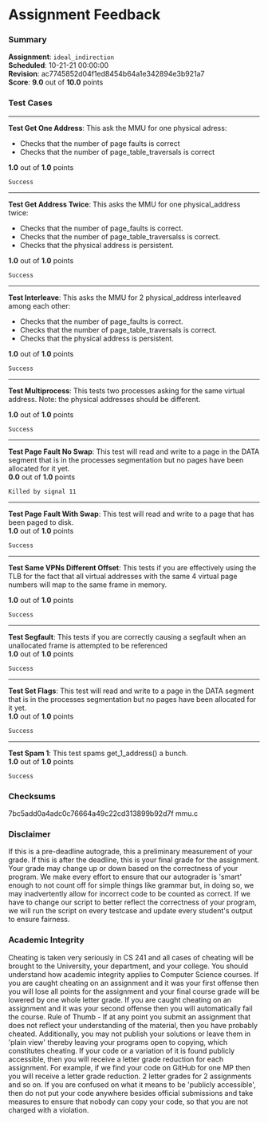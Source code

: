 # Assignment Feedback

### Summary

**Assignment**: `ideal_indirection`  
**Scheduled**: 10-21-21 00:00:00  
**Revision**: ac7745852d04f1ed8454b64a1e342894e3b921a7  
**Score**: **9.0** out of **10.0** points

### Test Cases
---

**Test Get One Address**: This ask the MMU for one physical adress:
- Checks that the number of page faults is correct
- Checks that the number of page_table_traversals is correct
  
**1.0** out of **1.0** points
```
Success
```
---

**Test Get Address Twice**: This asks the MMU for one physical_address twice:
- Checks that the number of page_faults is correct.
- Checks that the number of page_table_traversalss is correct.
- Checks that the physical address is persistent.
  
**1.0** out of **1.0** points
```
Success
```
---

**Test Interleave**: This asks the MMU for 2 physical_address interleaved among each other:
- Checks that the number of page_faults is correct.
- Checks that the number of page_table_traversals is correct.
- Checks that the physical address is persistent.
  
**1.0** out of **1.0** points
```
Success
```
---

**Test Multiprocess**: This tests two processes asking for the same virtual address.
Note: the physical addresses should be different.
  
**1.0** out of **1.0** points
```
Success
```
---

**Test Page Fault No Swap**: This test will read and write to a page in the DATA segment that is in the processes segmentation but no pages have been allocated for it yet.  
**0.0** out of **1.0** points
```
Killed by signal 11
```
---

**Test Page Fault With Swap**: This test will read and write to a page that has been paged to disk.  
**1.0** out of **1.0** points
```
Success
```
---

**Test Same VPNs Different Offset**: This tests if you are effectively using the TLB for the fact that
all virtual addresses with the same 4 virtual page numbers will map to the same frame in memory.
  
**1.0** out of **1.0** points
```
Success
```
---

**Test Segfault**: This tests if you are correctly causing a segfault when an unallocated frame is attempted to be referenced  
**1.0** out of **1.0** points
```
Success
```
---

**Test Set Flags**: This test will read and write to a page in the DATA segment that is in the processes segmentation but no pages have been allocated for it yet.  
**1.0** out of **1.0** points
```
Success
```
---

**Test Spam 1**: This test spams get_1_address() a bunch.  
**1.0** out of **1.0** points
```
Success
```
### Checksums

7bc5add0a4adc0c76664a49c22cd313899b92d7f mmu.c


### Disclaimer
If this is a pre-deadline autograde, this a preliminary measurement of your grade.
If this is after the deadline, this is your final grade for the assignment.
Your grade may change up or down based on the correctness of your program.
We make every effort to ensure that our autograder is 'smart' enough to not count off
for simple things like grammar but, in doing so, we may inadvertently allow for
incorrect code to be counted as correct.
If we have to change our script to better reflect the correctness of your program,
we will run the script on every testcase and update every student's output to ensure fairness.



### Academic Integrity
Cheating is taken very seriously in CS 241 and all cases of cheating will be brought to the University, your department, and your college.
You should understand how academic integrity applies to Computer Science courses.
If you are caught cheating on an assignment and it was your first offense then you will lose all points for the assignment and your final course
grade will be lowered by one whole letter grade. If you are caught cheating on an assignment and it was your second offense then you will automatically fail the course.
Rule of Thumb - If at any point you submit an assignment that does not reflect your understanding of the material, then you have probably cheated.
Additionally, you may not publish your solutions or leave them in 'plain view' thereby leaving your programs open to copying, which constitutes cheating.
If your code or a variation of it is found publicly accessible, then you will receive a letter grade reduction for each assignment.
For example, if we find your code on GitHub for one MP then you will receive a letter grade reduction. 2 letter grades for 2 assignments and so on.
If you are confused on what it means to be 'publicly accessible', then do not put your code anywhere besides official submissions and take measures
to ensure that nobody can copy your code, so that you are not charged with a violation.



